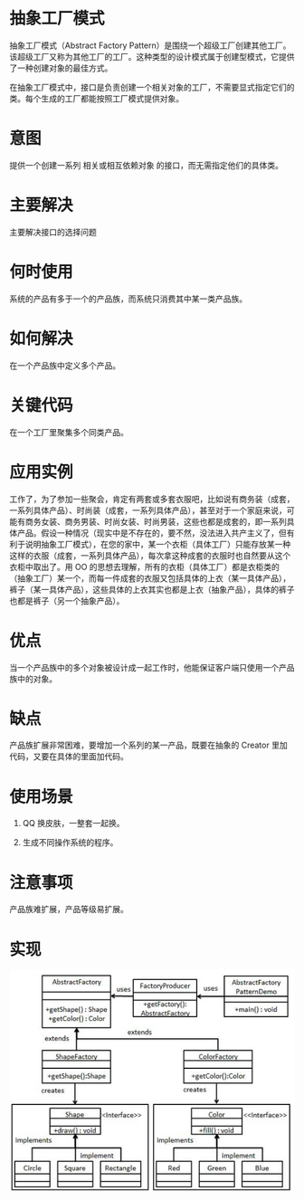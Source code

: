# 抽象工厂模式

抽象工厂模式（Abstract Factory Pattern）是围绕一个超级工厂创建其他工厂。该超级工厂又称为其他工厂的工厂。这种类型的设计模式属于创建型模式，它提供了一种创建对象的最佳方式。

在抽象工厂模式中，接口是负责创建一个相关对象的工厂，不需要显式指定它们的类。每个生成的工厂都能按照工厂模式提供对象。

# 意图

提供一个创建一系列 相关或相互依赖对象 的接口，而无需指定他们的具体类。

# 主要解决

主要解决接口的选择问题

# 何时使用

系统的产品有多于一个的产品族，而系统只消费其中某一类产品族。

# 如何解决

在一个产品族中定义多个产品。

# 关键代码

在一个工厂里聚集多个同类产品。

# **应用实例**

工作了，为了参加一些聚会，肯定有两套或多套衣服吧，比如说有商务装（成套，一系列具体产品）、时尚装（成套，一系列具体产品），甚至对于一个家庭来说，可能有商务女装、商务男装、时尚女装、时尚男装，这些也都是成套的，即一系列具体产品。假设一种情况（现实中是不存在的，要不然，没法进入共产主义了，但有利于说明抽象工厂模式），在您的家中，某一个衣柜（具体工厂）只能存放某一种这样的衣服（成套，一系列具体产品），每次拿这种成套的衣服时也自然要从这个衣柜中取出了。用 OO 的思想去理解，所有的衣柜（具体工厂）都是衣柜类的（抽象工厂）某一个，而每一件成套的衣服又包括具体的上衣（某一具体产品），裤子（某一具体产品），这些具体的上衣其实也都是上衣（抽象产品），具体的裤子也都是裤子（另一个抽象产品）。

# **优点**

当一个产品族中的多个对象被设计成一起工作时，他能保证客户端只使用一个产品族中的对象。

# 缺点

产品族扩展非常困难，要增加一个系列的某一产品，既要在抽象的 Creator 里加代码，又要在具体的里面加代码。

# **使用场景**

1. QQ 换皮肤，一整套一起换。

2. 生成不同操作系统的程序。

# **注意事项**

产品族难扩展，产品等级易扩展。

# 实现

![抽象工厂模式的 UML 图](..\picture\abstractfactory_pattern_uml_diagram.jpg)